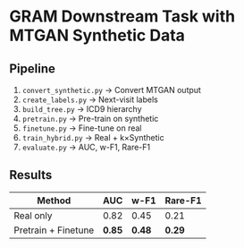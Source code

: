 # GRAM Downstream Task with MTGAN Synthetic Data

## Pipeline
1. `convert_synthetic.py` → Convert MTGAN output
2. `create_labels.py` → Next-visit labels
3. `build_tree.py` → ICD9 hierarchy
4. `pretrain.py` → Pre-train on synthetic
5. `finetune.py` → Fine-tune on real
6. `train_hybrid.py` → Real + k×Synthetic
7. `evaluate.py` → AUC, w-F1, Rare-F1

## Results
| Method | AUC | w-F1 | Rare-F1 |
|--------|-----|------|---------|
| Real only | 0.82 | 0.45 | 0.21 |
| Pretrain + Finetune | **0.85** | **0.48** | **0.29** |
